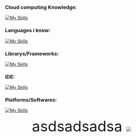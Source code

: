 

### Cloud computing Knowledge:
[![My Skills](https://skillicons.dev/icons?i=aws,gcp,azure)](https://skillicons.dev)

### Languages i know:
[![My Skills](https://skillicons.dev/icons?i=js,py,lua,cs,html,css,svg)](https://skillicons.dev)

### Librarys/Frameworks:
[![My Skills](https://skillicons.dev/icons?i=express,jquery,react,nextjs,electron,sqlite,mysql)](https://skillicons.dev)

### IDE:
[![My Skills](https://skillicons.dev/icons?i=vscode,codepen)](https://skillicons.dev)

### Platforms/Softwares:
[![My Skills](https://skillicons.dev/icons?i=mongodb,firebase,cloudflare,docker,heroku,nginx,wordpress)](https://skillicons.dev)

<div display="flex" align="center">
  <font size="+50">asdsadsadsa </font>
  <a href="https://skillicons.dev">
    <img src="https://skillicons.dev/icons?i=git,kubernetes,docker,c,vim" />
  </a>
</div>
